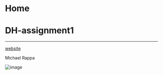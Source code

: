 # Home 

# DH-assignment1

---
[website](https://michaelrappa.github.io/DH-assignment1)


Michael Rappa

![image](https://i.kym-cdn.com/entries/icons/mobile/000/018/929/graphic_design_is_my_passion.jpg)
